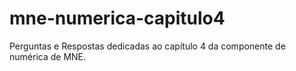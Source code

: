 # mne-numerica-capitulo4
Perguntas e Respostas dedicadas ao capítulo 4 da componente de numérica de MNE.
